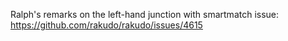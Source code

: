 Ralph's remarks on the left-hand junction with smartmatch issue: <https://github.com/rakudo/rakudo/issues/4615>
